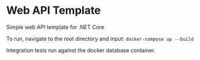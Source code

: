 # Web API Template
Simple web API template for .NET Core

To run, navigate to the root directory and input: `docker-compose up --build`

Integration tests run against the docker database container.
